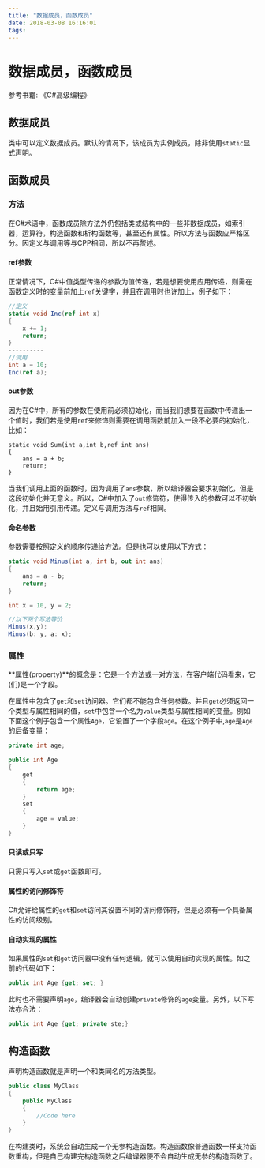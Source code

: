```yaml
---
title: "数据成员，函数成员"
date: 2018-03-08 16:16:01
tags: 
---
```


# 数据成员，函数成员

<!--more-->
参考书籍: 《C#高级编程》

## 数据成员

类中可以定义数据成员。默认的情况下，该成员为实例成员，除非使用`static`显式声明。

## 函数成员

### 方法
在C#术语中，函数成员除方法外仍包括类或结构中的一些非数据成员，如索引器，运算符，构造函数和析构函数等，甚至还有属性。所以方法与函数应严格区分。因定义与调用等与CPP相同，所以不再赘述。
#### ref参数
正常情况下，C#中值类型传递的参数为值传递，若是想要使用应用传递，则需在函数定义时的变量前加上`ref`关键字，并且在调用时也许加上，例子如下：
```CS
//定义
static void Inc(ref int x)
{
	x += 1;
    return;
}
----------
//调用
int a = 10;
Inc(ref a);
```
#### out参数
因为在C#中，所有的参数在使用前必须初始化，而当我们想要在函数中传递出一个值时，我们若是使用`ref`来修饰则需要在调用函数前加入一段不必要的初始化，比如：
```
static void Sum(int a,int b,ref int ans)
{
	ans = a + b;
    return;
}
```
当我们调用上面的函数时，因为调用了`ans`参数，所以编译器会要求初始化，但是这段初始化并无意义。所以，C#中加入了`out`修饰符，使得传入的参数可以不初始化，并且始用引用传递。定义与调用方法与`ref`相同。

#### 命名参数

参数需要按照定义的顺序传递给方法。但是也可以使用以下方式：
```CS
static void Minus(int a, int b, out int ans)
{
	ans = a - b;
    return;
}

int x = 10, y = 2;

//以下两个写法等价
Minus(x,y);
Minus(b: y, a: x);
```
### 属性

**属性(property)**的概念是：它是一个方法或一对方法，在客户端代码看来，它(们)是一个字段。

在属性中包含了`get`和`set`访问器。它们都不能包含任何参数。并且`get`必须返回一个类型与属性相同的值，`set`中包含一个名为`value`类型与属性相同的变量。例如下面这个例子包含一个属性`Age`，它设置了一个字段`age`。在这个例子中,`age`是`Age`的后备变量：
```CS
private int age;

public int Age
{
	get
    {
    	return age;
    }
    set
    {
    	age = value;
    }
}
```

#### 只读或只写
只需只写入`set`或`get`函数即可。
#### 属性的访问修饰符
C#允许给属性的`get`和`set`访问其设置不同的访问修饰符，但是必须有一个具备属性的访问级别。
#### 自动实现的属性
如果属性的`set`和`get`访问器中没有任何逻辑，就可以使用自动实现的属性。如之前的代码如下：
```CS
public int Age {get; set; }
```
此时也不需要声明`age`，编译器会自动创建`private`修饰的`age`变量。另外，以下写法亦合法：
```CS
public int Age {get; private ste;}
```
## 构造函数
声明构造函数就是声明一个和类同名的方法类型。
```CS
public class MyClass
{
	public MyClass
    {
    	//Code here
	}
}
```
在构建类时，系统会自动生成一个无参构造函数。构造函数像普通函数一样支持函数重构，但是自己构建完构造函数之后编译器便不会自动生成无参的构造函数了。